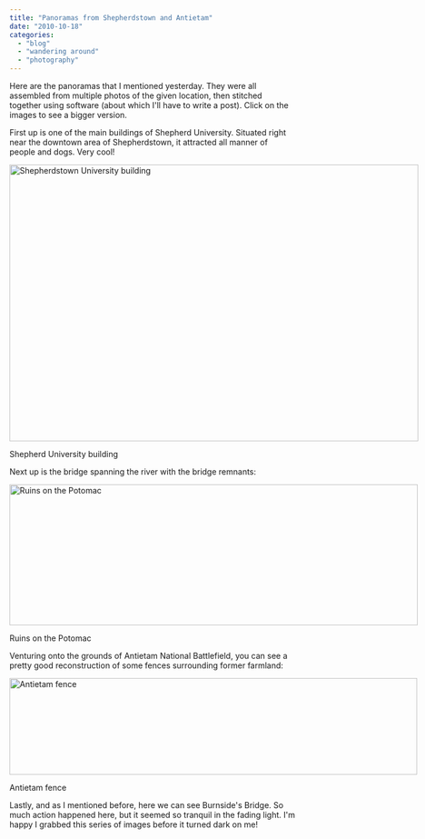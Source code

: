 ```yaml
---
title: "Panoramas from Shepherdstown and Antietam"
date: "2010-10-18"
categories: 
  - "blog"
  - "wandering around"
  - "photography"
---
```

Here are the panoramas that I mentioned yesterday. They were all assembled from multiple photos of the given location, then stitched together using software (about which I'll have to write a post). Click on the images to see a bigger version.

First up is one of the main buildings of Shepherd University. Situated right near the downtown area of Shepherdstown, it attracted all manner of people and dogs. Very cool!
<p style="text-align: center;"></p>


<div class="wp-caption aligncenter" style="width: 720px"><a href="/uploads/2010/10/shepherdstowm_set_3.jpg"><img class="size-full wp-image-281 " title="Shepherdstown University building" src="/uploads/2010/10/shepherdstowm_set_3.jpg" alt="Shepherdstown University building" width="720" height="487" /></a><p class="wp-caption-text">Shepherd University building</p></div>

Next up is the bridge spanning the river with the bridge remnants:
<p style="text-align: left;"></p>


<div class="wp-caption aligncenter" style="width: 719px"><a href="/uploads/2010/10/shepherdstown_set_2.jpg"><img class="size-full wp-image-284 " title="Ruins on the Potomac" src="/uploads/2010/10/shepherdstown_set_2.jpg" alt="Ruins on the Potomac" width="719" height="248" /></a><p class="wp-caption-text">Ruins on the Potomac</p></div>

Venturing onto the grounds of Antietam National Battlefield, you can see a pretty good reconstruction of some fences surrounding former farmland:
<p style="text-align: left;"></p>


<div class="wp-caption aligncenter" style="width: 718px"><a href="/uploads/2010/10/antietam_set_1.jpg"><img class="size-full wp-image-285 " title="Antietam fence" src="/uploads/2010/10/antietam_set_1.jpg" alt="Antietam fence" width="718" height="170" /></a><p class="wp-caption-text">Antietam fence</p></div>
<p style="text-align: left;">Lastly, and as I mentioned before, here we can see Burnside's Bridge. So much action happened here, but it seemed so tranquil in the fading light. I'm happy I grabbed this series of images before it turned dark on me!</p>
<p style="text-align: center;"></p>


